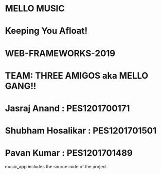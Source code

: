 # MELLO MUSIC
# Keeping You Afloat!
# WEB-FRAMEWORKS-2019
# TEAM: THREE AMIGOS aka MELLO GANG!!
# Jasraj Anand : PES1201700171  
# Shubham Hosalikar : PES1201701501
# Pavan Kumar : PES1201701489


music_app includes the source code of the project.
